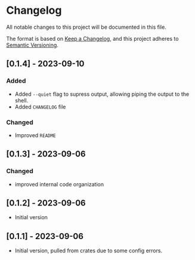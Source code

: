 # Changelog

All notable changes to this project will be documented in this file.

The format is based on [Keep a Changelog](https://keepachangelog.com/en/1.1.0/),
and this project adheres to [Semantic Versioning](https://semver.org/spec/v2.0.0.html).

## [0.1.4] - 2023-09-10

### Added
- Added `--quiet` flag to supress output, allowing piping the output to the shell.
- Added `CHANGELOG` file

### Changed
- Improved `README`

## [0.1.3] - 2023-09-06

### Changed
- improved internal code organization

## [0.1.2] - 2023-09-06

- Initial version

## [0.1.1] - 2023-09-06

- Initial version, pulled from crates due to some config errors.
